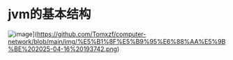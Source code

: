 # jvm的基本结构
![image](https://github.com/Tomxzf/computer-network/blob/main/img/%E5%B1%8F%E5%B9%95%E6%88%AA%E5%9B%BE%202025-04-16%20193742)](https://github.com/Tomxzf/computer-network/blob/main/img/%E5%B1%8F%E5%B9%95%E6%88%AA%E5%9B%BE%202025-04-16%20193742.png)

